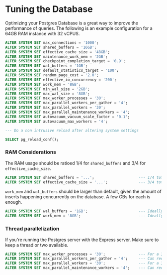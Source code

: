 # Tuning the Database

Optimizing your Postgres Database is a great way to improve the performance of queries. The following is an example configuration for a 64GB RAM instance with 32 vCPUS.

```sql
ALTER SYSTEM SET max_connections = '1000';
ALTER SYSTEM SET shared_buffers = '16GB';
ALTER SYSTEM SET effective_cache_size = '48GB';
ALTER SYSTEM SET maintenance_work_mem = '2GB';
ALTER SYSTEM SET checkpoint_completion_target = '0.9';
ALTER SYSTEM SET wal_buffers = '1GB';
ALTER SYSTEM SET default_statistics_target = '100';
ALTER SYSTEM SET random_page_cost = '2.0';
ALTER SYSTEM SET effective_io_concurrency = '200';
ALTER SYSTEM SET work_mem = '8GB';
ALTER SYSTEM SET min_wal_size = '2GB';
ALTER SYSTEM SET max_wal_size = '8GB';
ALTER SYSTEM SET max_worker_processes = '30';
ALTER SYSTEM SET max_parallel_workers_per_gather = '4';
ALTER SYSTEM SET max_parallel_workers = '30';
ALTER SYSTEM SET max_parallel_maintenance_workers = '4';
ALTER SYSTEM SET autovacuum_vacuum_scale_factor = '0.1';
ALTER SYSTEM SET autovacuum_max_workers = '4';

--- Do a non intrusive reload after altering system settings

SELECT pg_reload_conf();
```

### RAM Considerations

The RAM usage should be ratioed 1/4 for `shared_buffers` and 3/4 for `effective_cache_size`.

```sql
ALTER SYSTEM SET shared_buffers = '...';                    --- 1/4 total RAM
ALTER SYSTEM SET effective_cache_size = '...';              --- 3/4 total RAM
```

`work_mem` and `wal_buffers` should be larger than default, given the amount of inserts happening concurrently on the database. A few GBs for each is enough.

```sql
ALTER SYSTEM SET wal_buffers = '1GB';                       --- Ideally over 512mb
ALTER SYSTEM SET work_mem = '8GB';                          --- Ideally over 2GB
```

### Thread parallelization

If you're running the Postgres server with the Express server. Make sure to keep a thread or two available.

```sql
ALTER SYSTEM SET max_worker_processes = '30';               --- For a 32 vCPU server 
ALTER SYSTEM SET max_parallel_workers_per_gather = '4';     --- Can reduce for less cores
ALTER SYSTEM SET max_parallel_workers = '30';               --- For a 32 vCPU server
ALTER SYSTEM SET max_parallel_maintenance_workers = '4';    --- Can reduce for less cores
```






